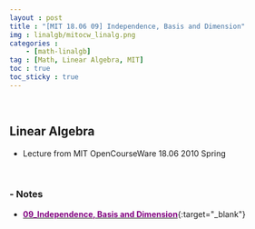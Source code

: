 ```yaml
---
layout : post
title : "[MIT 18.06 09] Independence, Basis and Dimension"
img : linalgb/mitocw_linalg.png
categories : 
    - [math-linalgb]
tag : [Math, Linear Algebra, MIT]
toc : true
toc_sticky : true
---
```


<br/>

## Linear Algebra

- Lecture from MIT OpenCourseWare 18.06 2010 Spring

<br/>

### - Notes

- [<span style="color:purple">**09_Independence, Basis and Dimension**</span>](https://drive.google.com/file/d/1QZmztDLb992G5ipyjModk10EoszY1MmP/view?usp=share_link){:target="_blank"}